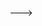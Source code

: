 <!---

---
title: Week 10
---

Slides
: [Lists](https://docs.google.com/presentation/d/1B85aA4ZYQ-4fFHwX3zMI1FhWOhPef-G4sqgh0t3QqTU/edit?usp=sharing)

<!---Oct 4
: **HW 6 Due**{: .label .label-red}--->

<!---Oct 4
: **HW 7 Released**{: .label .label-blue}[HW6: For Loops](https://edstem.org/us/courses/60701/lessons/116274/slides/655869)--->

--->
